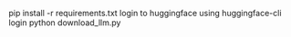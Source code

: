 pip install -r requirements.txt
login to huggingface using huggingface-cli login
python download_llm.py